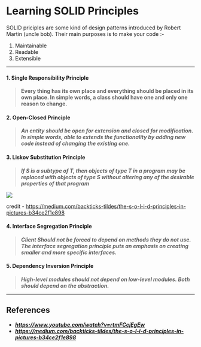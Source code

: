 # Learning SOLID Principles
SOLID priciples are some kind of design patterns introduced by Robert Martin (uncle bob). Their main purposes is to make your code :- 
1. Maintainable
2. Readable
3. Extensible


------------


 #### 1. Single Responsibility Principle
>  **Every thing has its own place and everything should be placed in its own place. In simple words, a class should  have one and only one reason to change.**


#### 2. Open-Closed Principle
> ***An entity should be open for extension and closed for modification. In simple words, able to extends the functionality by adding new code instead of changing the existing one.***


#### 3. Liskov Substitution Principle
> ***If S is a subtype of T, then objects of type T in a program may be replaced with objects of type S without altering any of the desirable properties of that program***

[![](https://miro.medium.com/max/2000/1*yKk2XKJaCLNlDxQMx1r55Q.png)](http://https://miro.medium.com/max/2000/1*yKk2XKJaCLNlDxQMx1r55Q.png)

credit - https://medium.com/backticks-tildes/the-s-o-l-i-d-principles-in-pictures-b34ce2f1e898


#### 4. Interface Segregation Principle
> ***Client Should not be forced to depend on methods they do not use. The interface segregation principle puts an emphasis on creating smaller and more specific interfaces.***


#### 5. Dependency Inversion Principle
> ***High-level modules should not depend on low-level modules. Both should depend on the abstraction.***

-------------
## References

- ***https://www.youtube.com/watch?v=rtmFCcjEgEw***
- ***https://medium.com/backticks-tildes/the-s-o-l-i-d-principles-in-pictures-b34ce2f1e898***

